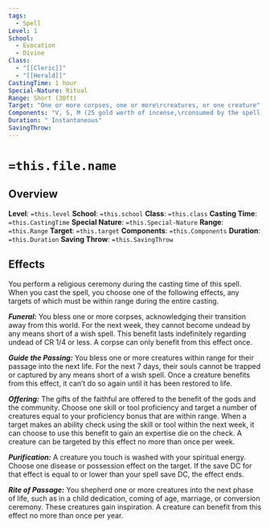 ```yaml
---
tags:
  - Spell
Level: 1
School:
  - Evocation
  - Divine
Class:
  - "[[Cleric]]"
  - "[[Herald]]"
CastingTime: 1 hour
Special-Nature: Ritual
Range: Short (30ft)
Target: "One or more corpses, one or more\rcreatures, or one creature"
Components: "V, S, M (25 gold worth of incense,\rconsumed by the spell)"
Duration: " Instantaneous"
SavingThrow:
---
```

# `=this.file.name`

## Overview
**Level**: `=this.level`
**School**: `=this.school`
**Class**: `=this.class`
**Casting Time**: `=this.CastingTime`
**Special Nature**: `=this.Special-Nature`
**Range**: `=this.Range`
**Target**: `=this.target`
**Components**: `=this.Components`
**Duration**: `=this.Duration`
**Saving Throw**: `=this.SavingThrow`
## Effects
You perform a religious ceremony during the casting time of this spell. When you cast the spell, you choose one of the following effects, any targets of
which must be within range during the entire casting.

***Funeral:*** You bless one or more corpses, acknowledging their transition away from this world. For the next week, they cannot become undead by any means short of a wish spell. This benefit lasts indefinitely regarding undead of CR 1/4 or less. A corpse can only benefit from this effect once.

***Guide the Passing:*** You bless one or more creatures within range for their passage into the next life. For the next 7 days, their souls cannot be trapped or captured by any means short of a wish spell. Once a creature benefits from this effect, it can’t do so again until it has been restored to life.

***Offering:*** The gifts of the faithful are offered to the benefit of the gods and the community. Choose one skill or tool proficiency and target a number of creatures equal to your proficiency bonus that are within range. When a target
makes an ability check using the skill or tool within the next week, it can choose to use this benefit to gain an expertise die on the check. A creature can be targeted by this effect no more than once per week.

***Purification:*** A creature you touch is washed with your spiritual energy. Choose one disease or possession effect on the target. If the save DC
for that effect is equal to or lower than your spell save DC, the effect ends.

***Rite of Passage:*** You shepherd one or more creatures into the next phase of life, such as in a child dedication, coming of age, marriage, or conversion ceremony. These creatures gain inspiration. A creature can benefit from this effect no more than once per year.
